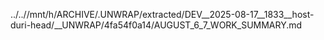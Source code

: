 ../..//mnt/h/ARCHIVE/.UNWRAP/extracted/DEV__2025-08-17__1833__host-duri-head/__UNWRAP/4fa54f0a14/AUGUST_6_7_WORK_SUMMARY.md